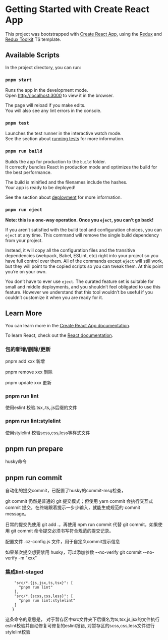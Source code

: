 
# Getting Started with Create React App

This project was bootstrapped with [Create React App](https://github.com/facebook/create-react-app), using the [Redux](https://redux.js.org/) and [Redux Toolkit](https://redux-toolkit.js.org/) TS template.

## Available Scripts

In the project directory, you can run:

### `pnpm start`

Runs the app in the development mode.\
Open [http://localhost:3000](http://localhost:3000) to view it in the browser.

The page will reload if you make edits.\
You will also see any lint errors in the console.

### `pnpm test`

Launches the test runner in the interactive watch mode.\
See the section about [running tests](https://facebook.github.io/create-react-app/docs/running-tests) for more information.

### `pnpm run build`

Builds the app for production to the `build` folder.\
It correctly bundles React in production mode and optimizes the build for the best performance.

The build is minified and the filenames include the hashes.\
Your app is ready to be deployed!

See the section about [deployment](https://facebook.github.io/create-react-app/docs/deployment) for more information.

### `pnpm run eject`

**Note: this is a one-way operation. Once you `eject`, you can’t go back!**

If you aren’t satisfied with the build tool and configuration choices, you can `eject` at any time. This command will remove the single build dependency from your project.

Instead, it will copy all the configuration files and the transitive dependencies (webpack, Babel, ESLint, etc) right into your project so you have full control over them. All of the commands except `eject` will still work, but they will point to the copied scripts so you can tweak them. At this point you’re on your own.

You don’t have to ever use `eject`. The curated feature set is suitable for small and middle deployments, and you shouldn’t feel obligated to use this feature. However we understand that this tool wouldn’t be useful if you couldn’t customize it when you are ready for it.

## Learn More

You can learn more in the [Create React App documentation](https://facebook.github.io/create-react-app/docs/getting-started).

To learn React, check out the [React documentation](https://reactjs.org/).


### 包的新增/删除/更新

pnpm add xxx 新增

pnpm remove xxx 删除

pnpm update xxx 更新

### pnpm run lint 

使用eslint 校验.tsx,.ts,.js后缀的文件

### pnpm run lint:stylelint 

使用stylelint 校验scss,css,less等样式文件

## pnpm run prepare 

husky命令

## pnpm run commit 

自动化的提交commit，已配置了husky的commit-msg检查，

git commit 仍然是普通的 git 提交模式；但使用 yarn commit 会执行交互式 commit 提交，在终端跟着提示一步步输入，就能生成规范的 commit message。

日常的提交先使用 git add .，再使用 npm run commit 代替 git commit，如果使用 git commit 命令提交必须书写符合规范的提交记录。

配置文件 .cz-config.js 文件，用于自定义commit提示信息

如果某次提交想要禁用 husky，可以添加参数 --no-verify
git commit --no-verify -m "xxx"


### 集成lint-staged 

```  "lint-staged": {
    "src/*.{js,jsx,ts,tsx}": [
      "pnpm run lint"
    ],
    "src/*.{scss,css,less}": [
      "pnpm run lint:stylelint"
    ]
   }
```
这条命令的意思是，
对于暂存区中src文件夹下后缀名为ts,tsx,js,jsx的文件执行eslint校验并自动修复可修复的eslint报错,
对暂存区的scss,css,less文件进行stylelint校验
